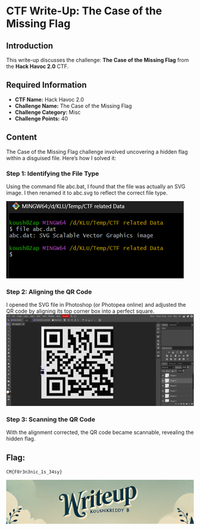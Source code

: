# CTF Write-Up: The Case of the Missing Flag

## Introduction

This write-up discusses the challenge: **The Case of the Missing Flag** from the **Hack Havoc 2.0** CTF.

## Required Information

- **CTF Name:** Hack Havoc 2.0
- **Challenge Name:** The Case of the Missing Flag
- **Challenge Category:** Misc
- **Challenge Points:** 40

## Content
The Case of the Missing Flag challenge involved uncovering a hidden flag within a disguised file. Here’s how I solved it:

### Step 1: Identifying the File Type
Using the command file abc.bat, I found that the file was actually an SVG image. I then renamed it to abc.svg to reflect the correct file type.

![](src\images\20.png)

### Step 2: Aligning the QR Code
I opened the SVG file in Photoshop (or Photopea online) and adjusted the QR code by aligning its top corner box into a perfect square.
![](src\images\21.png)

### Step 3: Scanning the QR Code
With the alignment corrected, the QR code became scannable, revealing the hidden flag.


## Flag: 
    CM{F0r3n3nic_1s_34sy}                 


![CTF Writeup by KoushikReddyB](src\images\Credits.png)